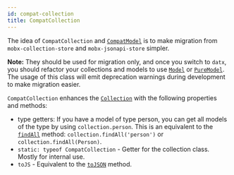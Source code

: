 ```yaml
---
id: compat-collection
title: CompatCollection
---
```


The idea of `CompatCollection` and [`CompatModel`](compat-model) is to make migration from `mobx-collection-store` and `mobx-jsonapi-store` simpler.

**Note:** They should be used for migration only, and once you switch to `datx`, you should refactor your collections and models to use [`Model`](../api-reference/model) or [`PureModel`](../api-reference/pure-model). The usage of this class will emit deprecation warnings during development to make migration easier.

`CompatCollection` enhances the [`Collection`](../api-reference/collection) with the following properties and methods:

* type getters: If you have a model of type person, you can get all models of the type by using `collection.person`. This is an equivalent to the [`findAll`](../api-reference/collection#findall) method: `collection.findAll('person')` or `collection.findAll(Person)`.
* `static: typeof CompatCollection` - Getter for the collection class. Mostly for internal use.
* `toJS` - Equivalent to the [`toJSON`](../api-reference/collection#tojson) method.
